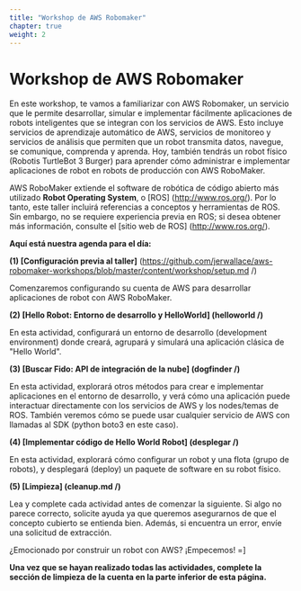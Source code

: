```yaml
---
title: "Workshop de AWS Robomaker"
chapter: true
weight: 2
---
```


# Workshop de AWS Robomaker 

En este workshop, te vamos a familiarizar con AWS Robomaker, un servicio que le permite desarrollar, simular e implementar fácilmente aplicaciones de robots inteligentes que se integran con los servicios de AWS. Esto incluye servicios de aprendizaje automático de AWS, servicios de monitoreo y servicios de análisis que permiten que un robot transmita datos, navegue, se comunique, comprenda y aprenda. Hoy, también tendrás un robot físico (Robotis TurtleBot 3 Burger) para aprender cómo administrar e implementar aplicaciones de robot en robots de producción con AWS RoboMaker.

AWS RoboMaker extiende el software de robótica de código abierto más utilizado **Robot Operating System**, o [ROS] (http://www.ros.org/). Por lo tanto, este taller incluirá referencias a conceptos y herramientas de ROS. Sin embargo, no se requiere experiencia previa en ROS; si desea obtener más información, consulte el [sitio web de ROS] (http://www.ros.org/).

**Aquí está nuestra agenda para el día:**

**(1) [Configuración previa al taller]** (https://github.com/jerwallace/aws-robomaker-workshops/blob/master/content/workshop/setup.md /)

Comenzaremos configurando su cuenta de AWS para desarrollar aplicaciones de robot con AWS RoboMaker.

**(2) [Hello Robot: Entorno de desarrollo y HelloWorld] (helloworld /)**

En esta actividad, configurará un entorno de desarrollo (development environment) donde creará, agrupará y simulará una aplicación clásica de "Hello World".

**(3) [Buscar Fido: API de integración de la nube] (dogfinder /)**

En esta actividad, explorará otros métodos para crear e implementar aplicaciones en el entorno de desarrollo, y verá cómo una aplicación puede interactuar directamente con los servicios de AWS y los nodes/temas de ROS. También veremos cómo se puede usar cualquier servicio de AWS con llamadas al SDK (python boto3 en este caso).

**(4) [Implementar código de Hello World Robot] (desplegar /)** 

En esta actividad, explorará cómo configurar un robot y una flota (grupo de robots), y desplegará (deploy) un paquete de software en su robot físico.

**(5) [Limpieza] (cleanup.md /)**

Lea y complete cada actividad antes de comenzar la siguiente. Si algo no parece correcto, solicite ayuda ya que queremos asegurarnos de que el concepto cubierto se entienda bien. Además, si encuentra un error, envíe una solicitud de extracción.

¿Emocionado por construir un robot con AWS? ¡Empecemos! =]

**Una vez que se hayan realizado todas las actividades, complete la sección de limpieza de la cuenta en la parte inferior de esta página.**


